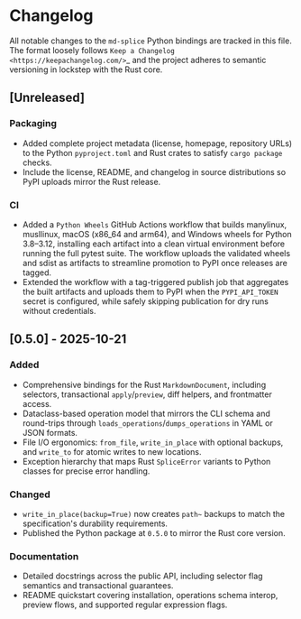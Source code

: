 # Changelog

All notable changes to the `md-splice` Python bindings are tracked in this file.
The format loosely follows `Keep a Changelog <https://keepachangelog.com/>`_
and the project adheres to semantic versioning in lockstep with the Rust core.

## [Unreleased]

### Packaging
- Added complete project metadata (license, homepage, repository URLs) to the
  Python `pyproject.toml` and Rust crates to satisfy `cargo package` checks.
- Include the license, README, and changelog in source distributions
  so PyPI uploads mirror the Rust release.

### CI
- Added a `Python Wheels` GitHub Actions workflow that builds manylinux,
  musllinux, macOS (x86_64 and arm64), and Windows wheels for Python 3.8–3.12,
  installing each artifact into a clean virtual environment before running the
  full pytest suite. The workflow uploads the validated wheels and sdist as
  artifacts to streamline promotion to PyPI once releases are tagged.
- Extended the workflow with a tag-triggered publish job that aggregates the
  built artifacts and uploads them to PyPI when the `PYPI_API_TOKEN` secret is
  configured, while safely skipping publication for dry runs without credentials.

## [0.5.0] - 2025-10-21

### Added
- Comprehensive bindings for the Rust `MarkdownDocument`, including selectors,
  transactional `apply`/`preview`, diff helpers, and frontmatter access.
- Dataclass-based operation model that mirrors the CLI schema and round-trips
  through ``loads_operations``/``dumps_operations`` in YAML or JSON formats.
- File I/O ergonomics: ``from_file``, ``write_in_place`` with optional backups,
  and ``write_to`` for atomic writes to new locations.
- Exception hierarchy that maps Rust ``SpliceError`` variants to Python classes
  for precise error handling.

### Changed
- ``write_in_place(backup=True)`` now creates ``path~`` backups to match the
  specification's durability requirements.
- Published the Python package at ``0.5.0`` to mirror the Rust core version.

### Documentation
- Detailed docstrings across the public API, including selector flag semantics
  and transactional guarantees.
- README quickstart covering installation, operations schema interop, preview
  flows, and supported regular expression flags.
